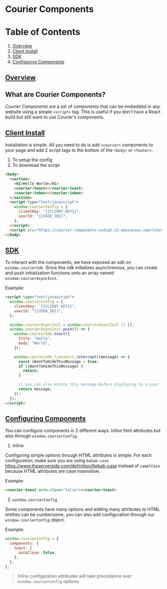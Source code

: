# Courier Components

# Table of Contents

1. [Overview](#overview)
2. [Client Install](#client-install)
3. [SDK](#SDK)
4. [Configuring Components](#config)

## [Overview](#overview)

## What are Courier Components?

_Courier Components_ are a set of components that can be embedded in any website using a simple `<script>` tag. This is useful if you don't have a React build but still want to use Courier's components.

## [Client Install](#client-install)

Installation is simple. All you need to do is add `<courier>` components to your page and add 2 script tags to the bottom of the `<body>` or `<footer>`.

1. To setup the config
2. To download the script

```html
<body>
  <section>
    <h1>Hello World</h1>
    <courier-toast></courier-toast>
    <courier-inbox></courier-inbox>
  </section>
  <script type="text/javascript">
    window.courierConfig = {
      clientKey: "{{CLIENT_KEY}}",
      userId: "{{USER_ID}}",
    };
  </script>
  <script src="https://courier-components-xvdza5.s3.amazonaws.com/latest.js"></script>
</body>
```

## [SDK](#SDK)

To interact with the components, we have exposed an sdk on `window.courierSdk`. Since this sdk initializes asynchronous, you can create and push initialization functions onto an array named `window.courierAsyncInit`.

Example:

```html
<script type="text/javascript">
  window.courierConfig = {
    clientKey: "{{CLIENT_KEY}}",
    userId: "{{USER_ID}}",
  };

  window.courierAsyncInit = window.courierAsyncInit || [];
  window.courierAsyncInit.push(() => {
    window.courierSdk.toast({
      title: "Hello",
      body: "World",
    });

    window.courierSdk.transport.intercept((message) => {
      const iWantToHideThisMessage = true;
      if (iWantToHideThisMessage) {
        return;
      }

      // you can also mutate this message before displaying to a user
      return message;
    });
  });
</script>
```

## [Configuring Components](#config)

You can configure components in 2 different ways. Inline html attributes but also through `window.courierConfig`.

1. Inline

Configuring simple options through HTML attributes is simple. For each configuration, make sure you are using `kebab-case` https://www.theserverside.com/definition/Kebab-case instead of `camelCase` because HTML attributes are case insensitive.

Example:

```html
<courier-toast auto-close="false"></courier-toast>
```

2. `window.courierConfig`

Some components have many options and adding many attributes to HTML entities can be cumbersome, you can also add configuration through our `window.courierConfig` object.

Example:

```javascript
window.courierConfig = {
  components: {
    toast: {
      autoClose: false,
    },
  },
};
```

> Inline configuration attributes will take precedence over `window.courierConfig` options
